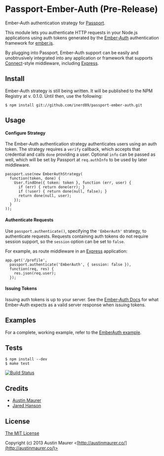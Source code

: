 # Passport-Ember-Auth (Pre-Release)

Ember-Auth authentication strategy for [Passport](https://github.com/jaredhanson/passport).

This module lets you authenticate HTTP requests in your Node.js applications 
using auth tokens generated by the [Ember-Auth](https://github.com/heartsentwined/ember-auth) 
authentication framework for [ember.js](http://emberjs.com). 

By plugging into Passport, Ember-Auth support can be easily and unobtrusively
integrated into any application or framework that supports
[Connect](http://www.senchalabs.org/connect/)-style middleware, including
[Express](http://expressjs.com/).

## Install

Ember-Auth strategy is still being written. It will be published to the NPM Registry at v. 0.1.0. Until then, use the following:

    $ npm install git://github.com/inerd89/passport-ember-auth.git
    
<!-- $ npm install passport-ember-auth -->

## Usage

#### Configure Strategy

The Ember-Auth authentication strategy authenticates users using an auth
token. The strategy requires a `verify` callback, which accepts that
credential and calls `done` providing a user.  Optional `info` can be passed as well, 
which will be set by Passport at `req.authInfo` to be used by later middleware.

    passport.use(new EmberAuthStrategy(
      function(token, done) {
        User.findOne({ token: token }, function (err, user) {
          if (err) { return done(err); }
          if (!user) { return done(null, false); }
          return done(null, user);
        });
      }
    ));

#### Authenticate Requests

Use `passport.authenticate()`, specifying the `'EmberAuth'` strategy, to
authenticate requests.  Requests containing auth tokens do not require session
support, so the `session` option can be set to `false`.

For example, as route middleware in an [Express](http://expressjs.com/)
application:

    app.get('/profile', 
      passport.authenticate('EmberAuth', { session: false }),
      function(req, res) {
        res.json(req.user);
      });

#### Issuing Tokens

Issuing auth tokens is up to your server. See the [Ember-Auth Docs](http://ember-auth.herokuapp.com/docs) for what Ember-Auth expects 
as a valid server response when issuing tokens.

## Examples

For a complete, working example, refer to the [EmberAuth example](https://github.com/inerd89/passport-ember-auth/tree/master/examples/ember-auth).

## Tests

    $ npm install --dev
    $ make test

[![Build Status](https://secure.travis-ci.org/inerd89/passport-ember-auth.png)](http://travis-ci.org/inerd89/passport-ember-auth)

## Credits

  - [Austin Maurer](http://github.com/inerd89)
  - [Jared Hanson](http://github.com/jaredhanson)

## License

[The MIT License](http://opensource.org/licenses/MIT)

Copyright (c) 2013 Austin Maurer <[http://austinmaurer.co/](http://austinmaurer.co/)>
